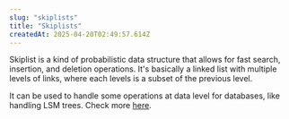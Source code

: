 ```yaml
---
slug: "skiplists"
title: "Skiplists"
createdAt: 2025-04-20T02:49:57.614Z
---
```


Skiplist is a kind of probabilistic data structure that allows for fast search, insertion, and deletion operations.
It's basically a linked list with multiple levels of links, where each levels is a subset of the previous level.

It can be used to handle some operations at data level for databases, like handling LSM trees. Check more [here](https://en.wikipedia.org/wiki/Skip_list).
